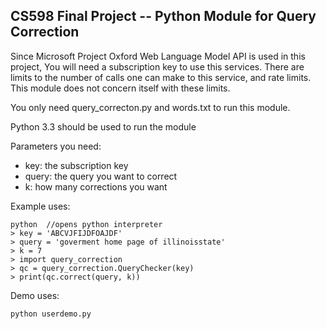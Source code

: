 ## CS598 Final Project -- Python Module for Query Correction

Since Microsoft Project Oxford Web Language Model API is used in this project, 
You will need a subscription key to use this services. There are limits to 
the number of calls one can make to this service, and rate limits. This module 
does not concern itself with these limits.

You only need query_correcton.py and words.txt to run this module. 

Python 3.3 should be used to run the module

Parameters you need:

* key: the subscription key
* query: the query you want to correct
* k: how many corrections you want 

Example uses:

    python  //opens python interpreter
    > key = 'ABCVJFIJDFOAJDF'
    > query = 'goverment home page of illinoisstate'
    > k = 7
    > import query_correction
    > qc = query_correction.QueryChecker(key)
    > print(qc.correct(query, k))
    
Demo uses:

    python userdemo.py

